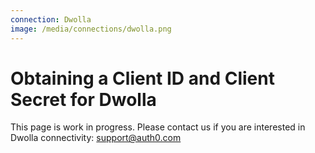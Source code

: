```yaml
---
connection: Dwolla
image: /media/connections/dwolla.png
---
```


# Obtaining a Client ID and Client Secret for Dwolla

This page is work in progress. Please contact us if you are interested in Dwolla connectivity: [support@auth0.com](mailto://support@auth0.com)
